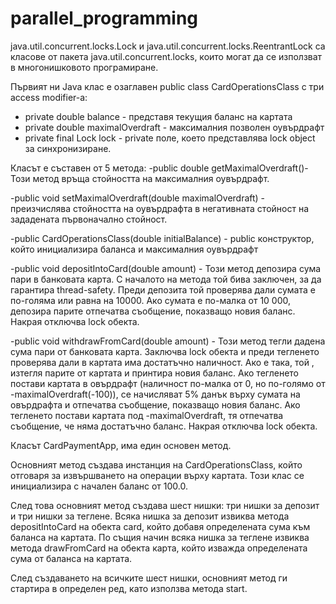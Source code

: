 # parallel_programming

java.util.concurrent.locks.Lock и java.util.concurrent.locks.ReentrantLock са класове от пакета java.util.concurrent.locks, които могат да се използват в многонишковото програмиране.


Първият ни Java клас е озаглавен public class CardOperationsClass с три access modifier-а:
- private double balance - представя текущия баланс на картата
- private double maximalOverdraft - максималния позволен оувърдрафт
- private final Lock lock - private поле, което представлява lock object за синхронизиране.

Класът е съставен от 5 метода:
-public double getMaximalOverdraft()- Този метод връща стойността на максималния оувърдрафт.

-public void setMaximalOverdraft(double maximalOverdraft) - преизчислява стойността на оувърдрафта в негативната стойност на зададената първоначално стойност.

-public CardOperationsClass(double initialBalance) - public конструктор, който инициализира баланса и максималния оувърдрафт

-public void depositIntoCard(double amount) - Този метод депозира  сума пари в банковата карта. С началото на метода той бива заключен, за да гарантира thread-safety. Преди депозита той проверява дали сумата е по-голяма или равна на 10000. Ако сумата е по-малка от 10 000, депозира парите отпечатва съобщение, показващо новия баланс. Накрая отключва lock обектa.

-public void withdrawFromCard(double amount) - Този метод тегли дадена сума пари от банковата карта. Заключва lock обекта и преди тегленето проверява дали в картата има достатъчно наличност. Ако е така, той , изтегля парите от картата и принтира новия баланс. Ако тегленето постави картата в овърдрафт (наличност по-малка от 0, но по-голямо от -maximalOverdraft(-100)), се начисляват 5% данък върху сумата на овърдрафта и отпечатва съобщение, показващо новия баланс. Ако тегленето постави картата под -maximalOverdraft, тя отпечатва съобщение, че няма достатъчно баланс. Накрая отключва lock обекта.

Класът CardPaymentApp, има един основен метод.

Основният метод създава инстанция на CardOperationsClass, който отговаря за извършването на операции върху картата. Този клас се инициализира с начален баланс от 100.0.

След това основният метод създава шест нишки: три нишки за депозит и три нишки за теглене. Всяка нишка за депозит извиква метода depositIntoCard на обекта card, който добавя определената сума към баланса на картата. По същия начин всяка нишка за теглене извиква метода drawFromCard на обекта карта, който изважда определената сума от баланса на картата.


След създаването на всичките шест нишки, основният метод ги стартира в определен ред, като използва метода start.


